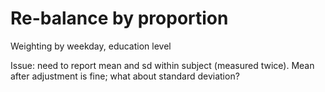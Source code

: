 # Re-balance by proportion

Weighting by weekday, education level 

Issue: need to report mean and sd within subject (measured twice). Mean after adjustment is fine; what about standard deviation?





